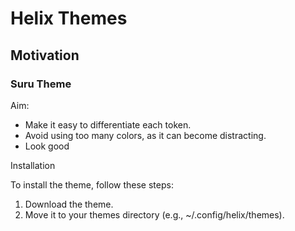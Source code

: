 # Helix Themes

## Motivation

### Suru Theme

Aim:

- Make it easy to differentiate each token.
- Avoid using too many colors, as it can become distracting.
- Look good

Installation

To install the theme, follow these steps:

1. Download the theme.
2. Move it to your themes directory (e.g., ~/.config/helix/themes).
